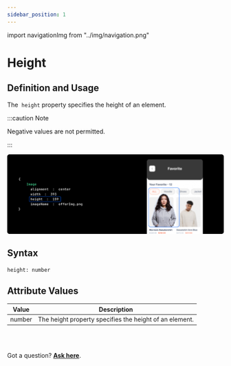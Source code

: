 ```yaml
---
sidebar_position: 1
---
```


import navigationImg from "../img/navigation.png"

# Height 

## Definition and Usage

The  `height` property specifies the height of an element.

:::caution Note

Negative values are not permitted.

:::

![Example banner](./img/Image-height.png)

## Syntax
```js"
height: number
```

## Attribute Values


<table className="table-key keyboardKey">
  <thead>
    <tr>
      <th>Value</th>
      <th>Description</th>
    </tr>
  </thead>
  <tbody>
    <tr>
      <td>number</td>
      <td>The height property specifies the height of an element.</td>
    </tr>
  </tbody>
</table>



<br/>
<br/>

 Got a question? [**Ask here**](https://discord.com/invite/rFMnCG5MZ7).
